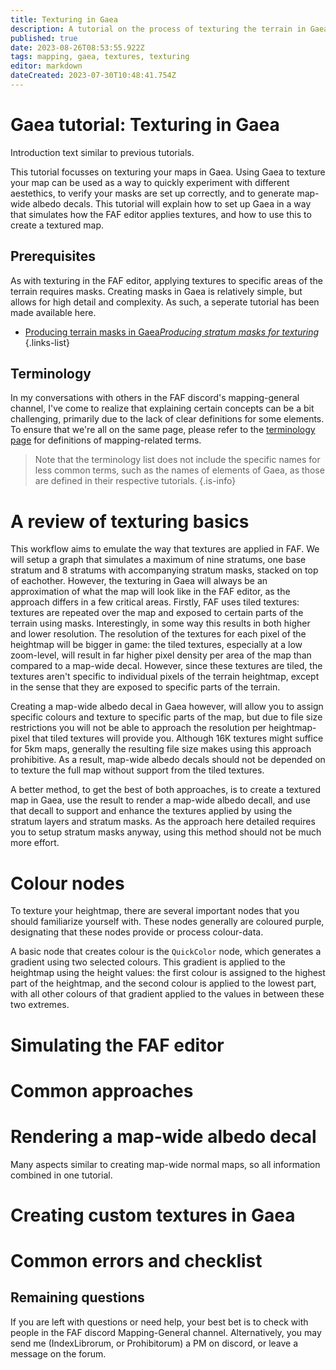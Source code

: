 ```yaml
---
title: Texturing in Gaea
description: A tutorial on the process of texturing the terrain in Gaea
published: true
date: 2023-08-26T08:53:55.922Z
tags: mapping, gaea, textures, texturing
editor: markdown
dateCreated: 2023-07-30T10:48:41.754Z
---
```


# Gaea tutorial: Texturing in Gaea
Introduction text similar to previous tutorials.

This tutorial focusses on texturing your maps in Gaea. Using Gaea to texture your map can be used as a way to quickly experiment with different aestethics, to verify your masks are set up correctly, and to generate map-wide albedo decals. This tutorial will explain how to set up Gaea in a way that simulates how the FAF editor applies textures, and how to use this to create a textured map.

## Prerequisites
As with texturing in the FAF editor, applying textures to specific areas of the terrain requires masks. Creating masks in Gaea is relatively simple, but allows for high detail and complexity. As such, a seperate tutorial has been made available here. 

- [Producing terrain masks in Gaea*Producing stratum masks for texturing*](/en/Development/Mapping/Gaea/Terrain-Masks)
{.links-list}

## Terminology
In my conversations with others in the FAF discord's mapping-general channel, I've come to realize that explaining certain concepts can be a bit challenging, primarily due to the lack of clear definitions for some elements. To ensure that we're all on the same page, please refer to the [terminology page](/en/Development/Mapping/Terms) for definitions of mapping-related terms.

>Note that the terminology list does not include the specific names for less common terms, such as the names of elements of Gaea, as those are defined in their respective tutorials.
{.is-info}

# A review of texturing basics
This workflow aims to emulate the way that textures are applied in FAF. We will setup a graph that simulates a maximum of nine stratums, one base stratum and 8 stratums with accompanying stratum masks, stacked on top of eachother. However, the texturing in Gaea will always be an approximation of what the map will look like in the FAF editor, as the approach differs in a few critical areas. Firstly, FAF uses tiled textures: textures are repeated over the map and exposed to certain parts of the terrain using masks. Interestingly, in some way this results in both higher and lower resolution. The resolution of the textures for each pixel of the heightmap will be bigger in game: the tiled textures, especially at a low zoom-level, will result in far higher pixel density per area of the map than compared to a map-wide decal. However, since these textures are tiled, the textures aren't specific to individual pixels of the terrain heightmap, except in the sense that they are exposed to specific parts of the terrain. 

Creating a map-wide albedo decal in Gaea however, will allow you to assign specific colours and texture to specific parts of the map, but due to file size restrictions you will not be able to approach the resolution per heightmap-pixel that tiled textures will provide you. Although 16K textures might suffice for 5km maps, generally the resulting file size makes  using this approach prohibitive. As a result, map-wide albedo decals should not be depended on to texture the full map without support from the tiled textures. 

A better method, to get the best of both approaches, is to create a textured map in Gaea, use the result to render a map-wide albedo decall, and use that decall to support and enhance the textures applied by using the stratum layers and stratum masks. As the approach here detailed requires you to setup stratum masks anyway, using this method should not be much more effort.

# Colour nodes
To texture your heightmap, there are several important nodes that you should familiarize yourself with. These nodes generally are coloured purple, designating that these nodes provide or process colour-data. 

A basic node that creates colour is the `QuickColor` node, which generates a gradient using two selected colours. This gradient is applied to the heightmap using the height values: the first colour is assigned to the highest part of the heightmap, and the second colour is applied to the lowest part, with all other colours of that gradient applied to the values in between these two extremes.



# Simulating the FAF editor
# Common approaches
# Rendering a map-wide albedo decal
Many aspects similar to creating map-wide normal maps, so all information combined in one tutorial.
# Creating custom textures in Gaea
# Common errors and checklist
## Remaining questions

If you are left with questions or need help, your best bet is to check with people in the FAF discord Mapping-General channel. Alternatively, you may send me (IndexLibrorum, or Prohibitorum) a PM on discord, or leave a message on the forum.